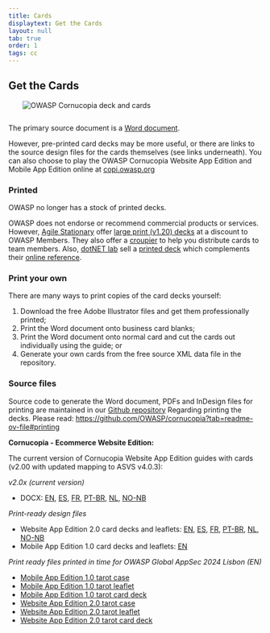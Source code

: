 ```yaml
---
title: Cards
displaytext: Get the Cards
layout: null
tab: true
order: 1
tags: cc
---
```


## Get the Cards

<img src="assets/images/Cornucopia-square-logo-350.jpg" alt="OWASP Cornucopia deck and cards" class="fa-pull-right" style="margin:0 0 1em 2em;">

The primary source document is a [Word document](https://github.com/OWASP/cornucopia/releases/download/v2.0.0/owasp_cornucopia_webapp_v2.00_guide_bridge_en.docx). 

However, pre-printed card decks may be more useful, or there are links to the source design files for the cards themselves (see links underneath).
You can also choose to play the OWASP Cornucopia Website App Edition and Mobile App Edition online at [copi.owasp.org](https://copi.owasp.org)

### Printed

<!--  Professionally printed decks are available for free as follows: -->
<!--  For a pack of (v1.20) cards: -->
<!--    * [reach out](mailto:cornucopia@securedelivery.io?subject=Cornucopia) to [Secure Delivery](https://securedelivery.io); or -->
<!--    * [contact](mailto:kcollier@equalexperts.com?subject=Cornucopia) the team at [Equal Experts](https://www.equalexperts.com/) for a deck -->

OWASP no longer has a stock of printed decks.

OWASP does not endorse or recommend commercial products or services. However, [Agile Stationary](https://agilestationery.co.uk/) offer [large print (v1.20) decks](https://agilestationery.co.uk/products/owasp-cornucopia-card-deck-ecommerce-website-edition) at a discount to OWASP Members. They also offer a [croupier](https://croupier.agilestationery.co.uk/) to help you distribute cards to team members. Also, [dotNET lab](https://www.dotnetlab.eu/) sell a [printed deck](https://webshop.dotnetlab.eu/product/cornucopia-card-deck/) which complements their [online reference](https://cornucopia.dotnetlab.eu/cards).

### Print your own

There are many ways to print copies of the card decks yourself:

1. Download the free Adobe Illustrator files and get them professionally printed;
1. Print the Word document onto business card blanks;
1. Print the Word document onto normal card and cut the cards out individually using the guide; or
1. Generate your own cards from the free source XML data file in the repository.

### Source files

Source code to generate the Word document, PDFs and InDesign files for printing are maintained in our [Github repository](https://github.com/OWASP/cornucopia/releases)
Regarding printing the decks. Please read: https://github.com/OWASP/cornucopia?tab=readme-ov-file#printing

**Cornucopia - Ecommerce Website Edition:**

The current version of Cornucopia Website App Edition guides with cards (v2.00 with updated mapping to ASVS v4.0.3):

*v2.0x (current version)*
  * DOCX: [EN](https://github.com/OWASP/cornucopia/releases/download/v2.0.0/owasp_cornucopia_webapp_v2.00_guide_bridge_en.docx), [ES](https://github.com/OWASP/cornucopia/releases/download/v2.0.0/owasp_cornucopia_webapp_v2.00_guide_bridge_es.docx), [FR](https://github.com/OWASP/cornucopia/releases/download/v2.0.0/owasp_cornucopia_webapp_v2.00_guide_bridge_fr.docx), [PT-BR](https://github.com/OWASP/cornucopia/releases/download/v2.0.0/owasp_cornucopia_webapp_v2.00_guide_bridge_pt-br.docx), [NL](https://github.com/OWASP/cornucopia/releases/download/v2.0.0/owasp_cornucopia_webapp_v2.00_guide_bridge_nl.docx), [NO-NB](https://github.com/OWASP/cornucopia/releases/download/v2.0.0/owasp_cornucopia_webapp_v2.00_guide_bridge_no-nb.docx)

*Print-ready design files*
  * Website App Edition 2.0 card decks and leaflets: [EN](https://github.com/OWASP/cornucopia/releases/download/v2.0.0/owasp_cornucopia_webapp_2.00_en.zip), [ES](https://github.com/OWASP/cornucopia/releases/download/v2.0.0/owasp_cornucopia_webapp_2.00_es.zip), [FR](https://github.com/OWASP/cornucopia/releases/download/v2.0.0/owasp_cornucopia_webapp_2.00_fr.zip), [PT-BR](https://github.com/OWASP/cornucopia/releases/download/v2.0.0/owasp_cornucopia_webapp_2.00_pt-br.zip), [NL](https://github.com/OWASP/cornucopia/releases/download/v2.0.0/owasp_cornucopia_webapp_2.00_nl.zip), [NO-NB](https://github.com/OWASP/cornucopia/releases/download/v2.0.0/owasp_cornucopia_webapp_2.00_no-nb.zip)
  * Mobile App Edition 1.0 card decks and leaflets: [EN](https://github.com/OWASP/cornucopia/releases/download/v2.0.0/owasp_cornucopia_mobileapp_1.00_en.zip)
  
*Print ready files printed in time for OWASP Global AppSec 2024 Lisbon (EN)*
  * [Mobile App Edition 1.0 tarot case](https://github.com/OWASP/cornucopia/releases/download/v2.0.0/owasp_cornucopia_global_appsec_lisbon_mobileapp_1.00_case_tarot_en.pdf)
  * [Mobile App Edition 1.0 tarot leaflet](https://github.com/OWASP/cornucopia/releases/download/v2.0.0/owasp_cornucopia_global_appsec_lisbon_mobileapp_1.00_leaflet_tarot_en.pdf)
  * [Mobile App Edition 1.0 tarot card deck](https://github.com/OWASP/cornucopia/releases/download/v2.0.0/owasp_cornucopia_global_appsec_lisbon_mobileapp_1.00_cards_tarot_en.pdf)
  * [Website App Edition 2.0 tarot case](https://github.com/OWASP/cornucopia/releases/download/v2.0.0/owasp_cornucopia_global_appsec_lisbon_webapp_2.00_case_tarot_en.pdf)
  * [Website App Edition 2.0 tarot leaflet](https://github.com/OWASP/cornucopia/releases/download/v2.0.0/owasp_cornucopia_global_appsec_lisbon_webapp_2.00_leaflet_tarot_en.pdf)
  * [Website App Edition 2.0 tarot card deck](https://github.com/OWASP/cornucopia/releases/download/v2.0.0/owasp_cornucopia_global_appsec_lisbon_webapp_2.00_cards_tarot_en.pdf)
